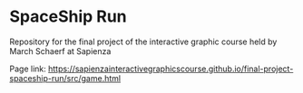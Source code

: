 # SpaceShip Run

Repository for the final project of the interactive graphic course held by March Schaerf at Sapienza

Page link: https://sapienzainteractivegraphicscourse.github.io/final-project-spaceship-run/src/game.html
